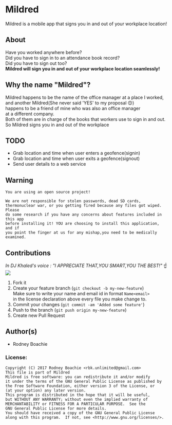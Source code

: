 # Mildred
Mildred is a mobile app that signs you in and out of your workplace location!


## About
Have you worked anywhere before?<br>
Did you have to sign in to an attendance book record?<br>
Did you have to sign out too?<br>
**Mildred will sign you in and out of your workplace location seamlessly!**
## Why the name "Mildred"?
Mildred happens to be the name of the office manager at a place I worked,<br>
and another Mildred(She never said 'YES' to my proposal 😊) <br>
happens to be a friend of mine who was also an office manager <br>
at a different company.<br>
Both of them are in charge of the books that workers use to sign in and out.<br>
So Mildred signs you in and out of the workplace

## TODO 
* Grab location and time when user enters a geofence(signin)
* Grab location and time when user exits a geofence(signout)
* Send user details to a web service


Warning
---

    You are using an open source project!
        
    We are not responsible for stolen passwords, dead SD cards,
    thermonuclear war, or you getting fired because any files got wiped. Please
    do some research if you have any concerns about features included in this app
    before installing it! YOU are choosing to install this application, and if
    you point the finger at us for any mishap,you need to be medically examined.
        
    

Contributions
-----
*In DJ Khaled's voice : "I APPRECIATE THAT,YOU SMART,YOU THE BEST!"* ☝️ ![](https://www.smileysapp.com/emojis/ok-smiley.png)
1. Fork it
2. Create your feature branch (`git checkout -b my-new-feature`)<br>
Make sure to write your name and email id in format `Name<email>` <br>
in the license declaration above every file you make change to.<br>
3. Commit your changes (`git commit -am 'Added some feature'`)
4. Push to the branch (`git push origin my-new-feature`)
5. Create new Pull Request


Author(s)
---------
- Rodney Boachie


### License: 

    Copyright (C) 2017 Rodney Boachie <rbk.unlimited@gmail.com>
    This file is part of Mildred
    Mildred is free software: you can redistribute it and/or modify
    it under the terms of the GNU General Public License as published by
    the Free Software Foundation, either version 3 of the License, or
    (at your option) any later version.
    This program is distributed in the hope that it will be useful,
    but WITHOUT ANY WARRANTY; without even the implied warranty of
    MERCHANTABILITY or FITNESS FOR A PARTICULAR PURPOSE.  See the
    GNU General Public License for more details.
    You should have received a copy of the GNU General Public License
    along with this program.  If not, see <http://www.gnu.org/licenses/>.